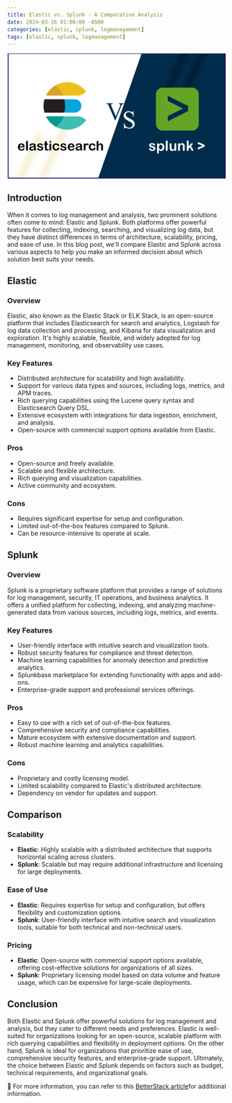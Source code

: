 ```yaml
---
title: Elastic vs. Splunk - A Comparative Analysis
date: 2024-03-26 01:00:00 -0500
categories: [elastic, splunk, logmanagement]
tags: [elastic, splunk, logmanagement]
---
```


![Elastic vs. Splunk - A Comparative Analysis](/assets/img/posts/2024/elastic_vs_splunk/elastic_vs_splunk.png)


## Introduction

When it comes to log management and analysis, two prominent solutions often come to mind: Elastic and Splunk. Both platforms offer powerful features for collecting, indexing, searching, and visualizing log data, but they have distinct differences in terms of architecture, scalability, pricing, and ease of use. In this blog post, we'll compare Elastic and Splunk across various aspects to help you make an informed decision about which solution best suits your needs.

## Elastic

### Overview
Elastic, also known as the Elastic Stack or ELK Stack, is an open-source platform that includes Elasticsearch for search and analytics, Logstash for log data collection and processing, and Kibana for data visualization and exploration. It's highly scalable, flexible, and widely adopted for log management, monitoring, and observability use cases.

### Key Features
- Distributed architecture for scalability and high availability.
- Support for various data types and sources, including logs, metrics, and APM traces.
- Rich querying capabilities using the Lucene query syntax and Elasticsearch Query DSL.
- Extensive ecosystem with integrations for data ingestion, enrichment, and analysis.
- Open-source with commercial support options available from Elastic.

### Pros
- Open-source and freely available.
- Scalable and flexible architecture.
- Rich querying and visualization capabilities.
- Active community and ecosystem.

### Cons
- Requires significant expertise for setup and configuration.
- Limited out-of-the-box features compared to Splunk.
- Can be resource-intensive to operate at scale.

## Splunk

### Overview
Splunk is a proprietary software platform that provides a range of solutions for log management, security, IT operations, and business analytics. It offers a unified platform for collecting, indexing, and analyzing machine-generated data from various sources, including logs, metrics, and events.

### Key Features
- User-friendly interface with intuitive search and visualization tools.
- Robust security features for compliance and threat detection.
- Machine learning capabilities for anomaly detection and predictive analytics.
- Splunkbase marketplace for extending functionality with apps and add-ons.
- Enterprise-grade support and professional services offerings.

### Pros
- Easy to use with a rich set of out-of-the-box features.
- Comprehensive security and compliance capabilities.
- Mature ecosystem with extensive documentation and support.
- Robust machine learning and analytics capabilities.

### Cons
- Proprietary and costly licensing model.
- Limited scalability compared to Elastic's distributed architecture.
- Dependency on vendor for updates and support.

## Comparison

### Scalability
- **Elastic**: Highly scalable with a distributed architecture that supports horizontal scaling across clusters.
- **Splunk**: Scalable but may require additional infrastructure and licensing for large deployments.

### Ease of Use
- **Elastic**: Requires expertise for setup and configuration, but offers flexibility and customization options.
- **Splunk**: User-friendly interface with intuitive search and visualization tools, suitable for both technical and non-technical users.

### Pricing
- **Elastic**: Open-source with commercial support options available, offering cost-effective solutions for organizations of all sizes.
- **Splunk**: Proprietary licensing model based on data volume and feature usage, which can be expensive for large-scale deployments.

## Conclusion

Both Elastic and Splunk offer powerful solutions for log management and analysis, but they cater to different needs and preferences. Elastic is well-suited for organizations looking for an open-source, scalable platform with rich querying capabilities and flexibility in deployment options. On the other hand, Splunk is ideal for organizations that prioritize ease of use, comprehensive security features, and enterprise-grade support. Ultimately, the choice between Elastic and Splunk depends on factors such as budget, technical requirements, and organizational goals.



📝 For more information, you can refer to this [BetterStack article](https://betterstack.com/community/comparisons/splunk-vs-elastic-stack-elk/)for additional information.
